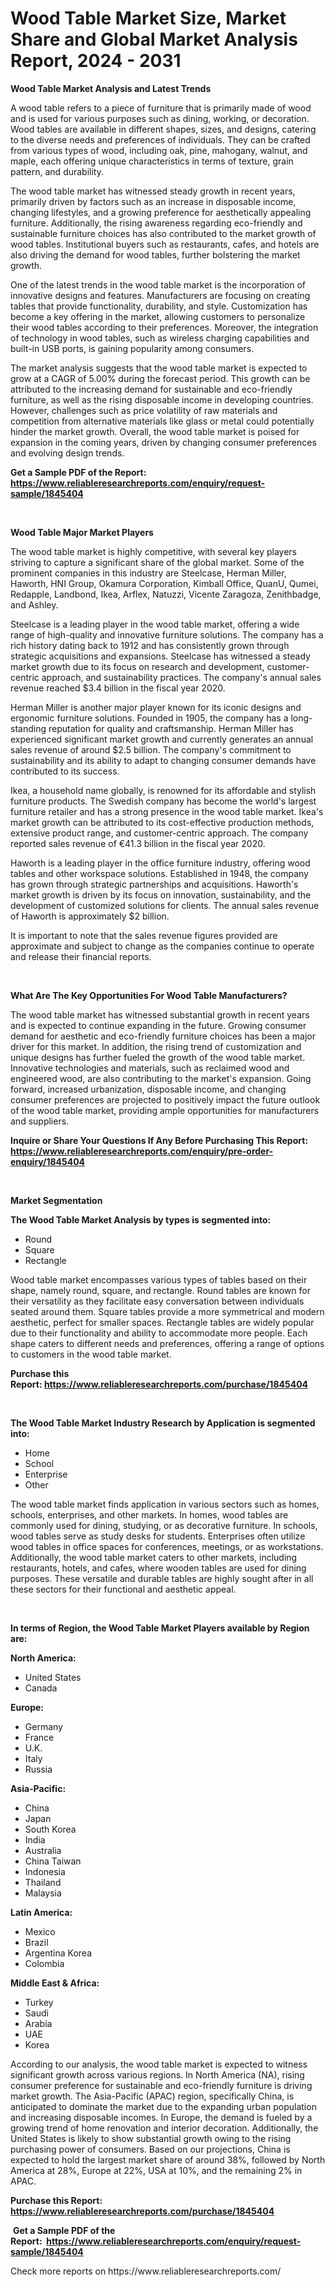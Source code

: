 <p><h1>Wood Table Market Size, Market Share and Global Market Analysis Report, 2024 - 2031</h1></p><p><strong>Wood Table Market Analysis and Latest Trends</strong></p>
<p><p>A wood table refers to a piece of furniture that is primarily made of wood and is used for various purposes such as dining, working, or decoration. Wood tables are available in different shapes, sizes, and designs, catering to the diverse needs and preferences of individuals. They can be crafted from various types of wood, including oak, pine, mahogany, walnut, and maple, each offering unique characteristics in terms of texture, grain pattern, and durability.</p><p>The wood table market has witnessed steady growth in recent years, primarily driven by factors such as an increase in disposable income, changing lifestyles, and a growing preference for aesthetically appealing furniture. Additionally, the rising awareness regarding eco-friendly and sustainable furniture choices has also contributed to the market growth of wood tables. Institutional buyers such as restaurants, cafes, and hotels are also driving the demand for wood tables, further bolstering the market growth.</p><p>One of the latest trends in the wood table market is the incorporation of innovative designs and features. Manufacturers are focusing on creating tables that provide functionality, durability, and style. Customization has become a key offering in the market, allowing customers to personalize their wood tables according to their preferences. Moreover, the integration of technology in wood tables, such as wireless charging capabilities and built-in USB ports, is gaining popularity among consumers.</p><p>The market analysis suggests that the wood table market is expected to grow at a CAGR of 5.00% during the forecast period. This growth can be attributed to the increasing demand for sustainable and eco-friendly furniture, as well as the rising disposable income in developing countries. However, challenges such as price volatility of raw materials and competition from alternative materials like glass or metal could potentially hinder the market growth. Overall, the wood table market is poised for expansion in the coming years, driven by changing consumer preferences and evolving design trends.</p></p>
<p><strong>Get a Sample PDF of the Report:&nbsp; <a href="https://www.reliableresearchreports.com/enquiry/request-sample/1845404">https://www.reliableresearchreports.com/enquiry/request-sample/1845404</a></strong></p>
<p>&nbsp;</p>
<p><strong>Wood Table Major Market Players</strong></p>
<p><p>The wood table market is highly competitive, with several key players striving to capture a significant share of the global market. Some of the prominent companies in this industry are Steelcase, Herman Miller, Haworth, HNI Group, Okamura Corporation, Kimball Office, QuanU, Qumei, Redapple, Landbond, Ikea, Arflex, Natuzzi, Vicente Zaragoza, Zenithbadge, and Ashley.</p><p>Steelcase is a leading player in the wood table market, offering a wide range of high-quality and innovative furniture solutions. The company has a rich history dating back to 1912 and has consistently grown through strategic acquisitions and expansions. Steelcase has witnessed a steady market growth due to its focus on research and development, customer-centric approach, and sustainability practices. The company's annual sales revenue reached $3.4 billion in the fiscal year 2020.</p><p>Herman Miller is another major player known for its iconic designs and ergonomic furniture solutions. Founded in 1905, the company has a long-standing reputation for quality and craftsmanship. Herman Miller has experienced significant market growth and currently generates an annual sales revenue of around $2.5 billion. The company's commitment to sustainability and its ability to adapt to changing consumer demands have contributed to its success.</p><p>Ikea, a household name globally, is renowned for its affordable and stylish furniture products. The Swedish company has become the world's largest furniture retailer and has a strong presence in the wood table market. Ikea's market growth can be attributed to its cost-effective production methods, extensive product range, and customer-centric approach. The company reported sales revenue of €41.3 billion in the fiscal year 2020.</p><p>Haworth is a leading player in the office furniture industry, offering wood tables and other workspace solutions. Established in 1948, the company has grown through strategic partnerships and acquisitions. Haworth's market growth is driven by its focus on innovation, sustainability, and the development of customized solutions for clients. The annual sales revenue of Haworth is approximately $2 billion.</p><p>It is important to note that the sales revenue figures provided are approximate and subject to change as the companies continue to operate and release their financial reports.</p></p>
<p>&nbsp;</p>
<p><strong>What Are The Key Opportunities For Wood Table Manufacturers?</strong></p>
<p><p>The wood table market has witnessed substantial growth in recent years and is expected to continue expanding in the future. Growing consumer demand for aesthetic and eco-friendly furniture choices has been a major driver for this market. In addition, the rising trend of customization and unique designs has further fueled the growth of the wood table market. Innovative technologies and materials, such as reclaimed wood and engineered wood, are also contributing to the market's expansion. Going forward, increased urbanization, disposable income, and changing consumer preferences are projected to positively impact the future outlook of the wood table market, providing ample opportunities for manufacturers and suppliers.</p></p>
<p><strong>Inquire or Share Your Questions If Any Before Purchasing This Report: <a href="https://www.reliableresearchreports.com/enquiry/pre-order-enquiry/1845404">https://www.reliableresearchreports.com/enquiry/pre-order-enquiry/1845404</a></strong></p>
<p>&nbsp;</p>
<p><strong>Market Segmentation</strong></p>
<p><strong>The Wood Table Market Analysis by types is segmented into:</strong></p>
<p><ul><li>Round</li><li>Square</li><li>Rectangle</li></ul></p>
<p><p>Wood table market encompasses various types of tables based on their shape, namely round, square, and rectangle. Round tables are known for their versatility as they facilitate easy conversation between individuals seated around them. Square tables provide a more symmetrical and modern aesthetic, perfect for smaller spaces. Rectangle tables are widely popular due to their functionality and ability to accommodate more people. Each shape caters to different needs and preferences, offering a range of options to customers in the wood table market.</p></p>
<p><strong>Purchase this Report:&nbsp;<a href="https://www.reliableresearchreports.com/purchase/1845404">https://www.reliableresearchreports.com/purchase/1845404</a></strong></p>
<p>&nbsp;</p>
<p><strong>The Wood Table Market Industry Research by Application is segmented into:</strong></p>
<p><ul><li>Home</li><li>School</li><li>Enterprise</li><li>Other</li></ul></p>
<p><p>The wood table market finds application in various sectors such as homes, schools, enterprises, and other markets. In homes, wood tables are commonly used for dining, studying, or as decorative furniture. In schools, wood tables serve as study desks for students. Enterprises often utilize wood tables in office spaces for conferences, meetings, or as workstations. Additionally, the wood table market caters to other markets, including restaurants, hotels, and cafes, where wooden tables are used for dining purposes. These versatile and durable tables are highly sought after in all these sectors for their functional and aesthetic appeal.</p></p>
<p>&nbsp;</p>
<p><strong>In terms of Region, the Wood Table Market Players available by Region are:</strong></p>
<p>
    <p> <strong> North America: </strong>
        <ul>
            <li>United States</li>
            <li>Canada</li>
        </ul>
        </p> 
    <p> <strong> Europe: </strong>
        <ul>
            <li>Germany</li>
            <li>France</li>
            <li>U.K.</li>
            <li>Italy</li>
            <li>Russia</li>
        </ul>
        </p> 
    <p> <strong> Asia-Pacific: </strong>
        <ul>
            <li>China</li>
            <li>Japan</li>
            <li>South Korea</li>
            <li>India</li>
            <li>Australia</li>
            <li>China Taiwan</li>
            <li>Indonesia</li>
            <li>Thailand</li>
            <li>Malaysia</li>
        </ul>
        </p> 
    <p> <strong> Latin America: </strong>
        <ul>
            <li>Mexico</li>
            <li>Brazil</li>
            <li>Argentina Korea</li>
            <li>Colombia</li>
        </ul>
        </p> 
    <p> <strong> Middle East & Africa: </strong>
        <ul>
            <li>Turkey</li>
            <li>Saudi</li>
            <li>Arabia</li>
            <li>UAE</li>
            <li>Korea</li>
        </ul>
    </p>
    </p>
<p><p>According to our analysis, the wood table market is expected to witness significant growth across various regions. In North America (NA), rising consumer preference for sustainable and eco-friendly furniture is driving market growth. The Asia-Pacific (APAC) region, specifically China, is anticipated to dominate the market due to the expanding urban population and increasing disposable incomes. In Europe, the demand is fueled by a growing trend of home renovation and interior decoration. Additionally, the United States is likely to show substantial growth owing to the rising purchasing power of consumers. Based on our projections, China is expected to hold the largest market share of around 38%, followed by North America at 28%, Europe at 22%, USA at 10%, and the remaining 2% in APAC.</p></p>
<p><strong>Purchase this Report: <a href="https://www.reliableresearchreports.com/purchase/1845404">https://www.reliableresearchreports.com/purchase/1845404</a></strong></p>
<p>&nbsp;<strong>Get a Sample PDF of the Report:&nbsp;&nbsp;<a href="https://www.reliableresearchreports.com/enquiry/request-sample/1845404">https://www.reliableresearchreports.com/enquiry/request-sample/1845404</a></strong></p>
<p><strong></strong></p>
<p>Check more reports on https://www.reliableresearchreports.com/</p>